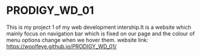 # PRODIGY_WD_01
This is my project 1 of my web development intership.It is a website which mainly focus on navigation bar which is fixed on our page and the colour of menu options change when we hover them.
website link: https://woolfeye.github.io/PRODIGY_WD_01/

